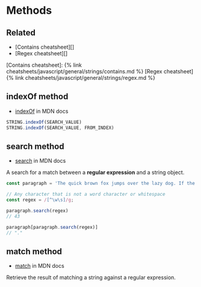 # Methods

## Related

- [Contains cheatsheet][]
- [Regex cheatsheet][]

[Contains cheatsheet]: {% link cheatsheets/javascript/general/strings/contains.md %}
[Regex cheatsheet] {% link cheatsheets/javascript/general/strings/regex.md %}


## indexOf method

- [indexOf](https://developer.mozilla.org/en-US/docs/Web/JavaScript/Reference/Global_Objects/String/indexOf) in MDN docs

```javascript
STRING.indexOf(SEARCH_VALUE)
STRING.indexOf(SEARCH_VALUE, FROM_INDEX)
```

## search method

- [search](https://developer.mozilla.org/en-US/docs/Web/JavaScript/Reference/Global_Objects/String/search) in MDN docs

A search for a match between a **regular expression** and a string object.

```javascript
const paragraph = 'The quick brown fox jumps over the lazy dog. If the dog barked, was it really lazy?';

// Any character that is not a word character or whitespace
const regex = /[^\w\s]/g;

paragraph.search(regex)
// 43

paragraph[paragraph.search(regex)]
// "."
```

## match method

- [match](https://developer.mozilla.org/en-US/docs/Web/JavaScript/Reference/Global_Objects/String/match) in MDN docs

Retrieve the result of matching a string against a regular expression.
